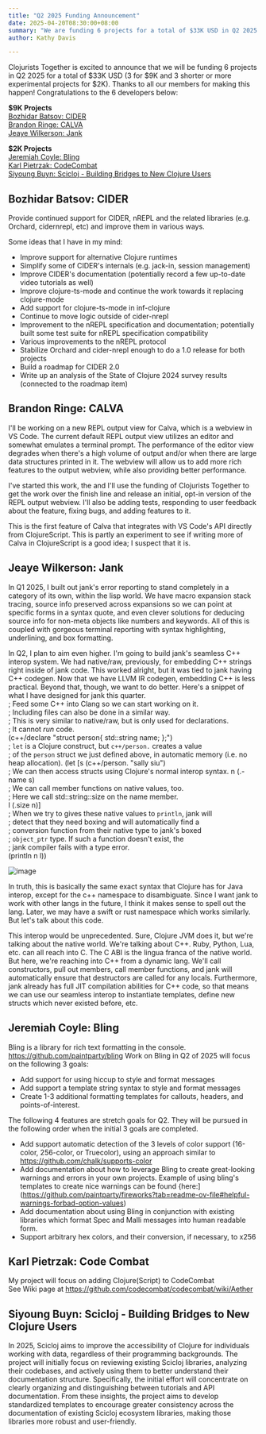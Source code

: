 ```yaml
---
title: "Q2 2025 Funding Announcement"
date: 2025-04-20T08:30:00+08:00
summary: "We are funding 6 projects for a total of $33K USD in Q2 2025."
author: Kathy Davis

---
```


Clojurists Together is excited to announce that  we will be funding 6 projects in Q2 2025 for a total of $33K USD (3 for $9K and 3 shorter or more experimental projects for $2K).  Thanks to all our members for making this happen! Congratulations to the 6 developers below: 

**$9K Projects**  
[Bozhidar Batsov: CIDER](#bozhidar-batsov-cider)  
[Brandon Ringe: CALVA](#brandon-ringe-calva)   
[Jeaye Wilkerson: Jank](#jeaye-wilkerson-jank)   

**$2K Projects**   
[Jeremiah Coyle: Bling](#jeremiah-coyle-bling)  
[Karl Pietrzak: CodeCombat](#karl-pietrzak-code-combat)  
[Siyoung Buyn: Scicloj - Building Bridges to New Clojure Users](#siyoung-buyn-scicloj---building-bridges-to-new-clojure-users)  

## Bozhidar Batsov: CIDER  
Provide continued support for CIDER, nREPL and the related libraries (e.g. Orchard, cidernrepl, etc) and improve them in various ways.  

Some ideas that I have in my mind:   
- Improve support for alternative Clojure runtimes   
- Simplify some of CIDER's internals (e.g. jack-in, session management)   
- Improve CIDER's documentation (potentially record a few up-to-date video tutorials as well)   
- Improve clojure-ts-mode and continue the work towards it replacing clojure-mode   
- Add support for clojure-ts-mode in inf-clojure    
- Continue to move logic outside of cider-nrepl   
- Improvement to the nREPL specification and documentation; potentially built some test suite for nREPL specification compatibility   
- Various improvements to the nREPL protocol   
- Stabilize Orchard and cider-nrepl enough to do a 1.0 release for both projects   
- Build a roadmap for CIDER 2.0   
- Write up an analysis of the State of Clojure 2024 survey results (connected to the roadmap item)   


## Brandon Ringe: CALVA  
I'll be working on a new REPL output view for Calva, which is a webview in VS Code. The current default REPL output view utilizes an editor and somewhat emulates a terminal prompt. The performance of the editor view degrades when there's a high volume of output and/or when there are large data structures printed in it. The webview will allow us to add more rich features to the output webview, while also providing better performance.  

I've started this work, the and I'll use the funding of Clojurists Together to get the work over the finish line and release an initial, opt-in version of the REPL output webview. I'll also be adding tests, responding to user feedback about the feature, fixing bugs, and adding features to it.  

This is the first feature of Calva that integrates with VS Code's API directly from ClojureScript. This is partly an experiment to see if writing more of Calva in ClojureScript is a good idea; I suspect that it is.  

## Jeaye Wilkerson: Jank  
In Q1 2025, I built out jank's error reporting to stand completely in a category of its own, within the lisp world. We have macro expansion stack tracing, source info preserved across expansions so we can point at specific forms in a syntax quote, and even clever solutions for deducing source info for non-meta objects like numbers and keywords. All of this is coupled with gorgeous terminal reporting with syntax highlighting, underlining, and box formatting.  

In Q2, I plan to aim even higher. I'm going to build jank's seamless C++ interop system. We had native/raw, previously, for embedding C++ strings right inside of jank code. This worked alright, but it was tied to jank having C++ codegen. Now that we have LLVM IR codegen, embedding C++ is less practical. Beyond that, though, we want to do better. Here's a snippet of what I have designed for jank this quarter.  
; Feed some C++ into Clang so we can start working on it.  
; Including files can also be done in a similar way.  
; This is very similar to native/raw, but is only used for declarations.  
; It cannot *run* code.  
(c++/declare "struct person{ std::string name; };")  
; `let` is a Clojure construct, but `c++/person.` creates a value  
; of the `person` struct we just defined above, in automatic memory (i.e. no heap allocation).
(let [s (c++/person. "sally siu")  
    ; We can then access structs using Clojure's normal interop syntax. n (.-name s)  
    ; We can call member functions on native values, too.  
    ; Here we call std::string::size on the name member.  
    l (.size n)]  
; When we try to gives these native values to `println`, jank will  
; detect that they need boxing and will automatically find a  
; conversion function from their native type to jank's boxed  
; `object_ptr` type. If such a function doesn't exist, the  
; jank compiler fails with a type error.  
(println n l))  

![image](https://github.com/user-attachments/assets/e7b554c8-fb8d-40c8-a75b-af9cf7e60055)


In truth, this is basically the same exact syntax that Clojure has for Java interop, except for the c++ namespace to disambiguate. Since I want jank to work with other langs in the future, I think it makes sense to spell out the lang. Later, we may have a swift or rust namespace which works similarly. But let's talk about this code.   

This interop would be unprecedented. Sure, Clojure JVM does it, but we're talking about the native world. We're talking about C++. Ruby, Python, Lua, etc. can all reach into C. The C ABI is the lingua franca of the native world. But here, we're reaching into C++ from a dynamic lang. We'll call constructors, pull out members, call member functions, and jank will automatically ensure that destructors are called for any locals. Furthermore, jank already has full JIT compilation abilities for C++ code, so that means we can use our seamless interop to instantiate templates, define new structs which never existed before, etc.   

## Jeremiah Coyle: Bling  
Bling is a library for rich text formatting in the console. https://github.com/paintparty/bling Work on Bling in Q2 of 2025 will focus on the following 3 goals:  
- Add support for using hiccup to style and format messages   
- Add support a template string syntax to style and format messages   
- Create 1-3 additional formatting templates for callouts, headers, and points-of-interest.  

The following 4 features are stretch goals for Q2. They will be pursued in the following order when the initial 3 goals are completed.   
- Add support automatic detection of the 3 levels of color support (16-color, 256-color, or Truecolor), using an approach similar to https://github.com/chalk/supports-color   
- Add documentation about how to leverage Bling to create great-looking warnings and errors in your own projects. Example of using bling's templates to create nice warnings can be found {here:](https://github.com/paintparty/fireworks?tab=readme-ov-file#helpful-warnings-forbad-option-values)   
- Add documentation about using Bling in conjunction with existing libraries which format Spec and Malli messages into human readable form.   
- Support arbitrary hex colors, and their conversion, if necessary, to x256   


## Karl Pietrzak: Code Combat    
My project will focus on adding Clojure(Script) to CodeCombat   
See Wiki page at https://github.com/codecombat/codecombat/wiki/Aether  


## Siyoung Buyn: Scicloj - Building Bridges to New Clojure Users  
In 2025, Scicloj aims to improve the accessibility of Clojure for individuals working with data,
regardless of their programming backgrounds. The project will initially focus on reviewing
existing Scicloj libraries, analyzing their codebases, and actively using them to better
understand their documentation structure. Specifically, the initial effort will concentrate on
clearly organizing and distinguishing between tutorials and API documentation. From these
insights, the project aims to develop standardized templates to encourage greater consistency across the documentation of existing Scicloj ecosystem libraries, making those libraries more robust and user-friendly.  


